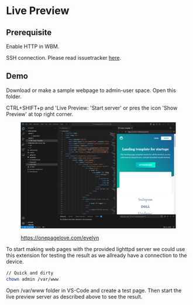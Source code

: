 # Live Preview

## Prerequisite

Enable HTTP in WBM.

SSH connection. Please read issuetracker [here](https://github.com/WAGO/vscode-server/issues/5).

## Demo

Download or make a sample webpage to admin-user space. Open this folder.

CTRL+SHIFT+p and 'Live Preview: 'Start server' or pres the icon 'Show Preview' at top right corner.

<figure><img src="../.gitbook/assets/image.png" alt=""><figcaption><p><a href="https://onepagelove.com/evelyn">https://onepagelove.com/evelyn</a></p></figcaption></figure>

To start making web pages with the provided lighttpd server we could use this extension for testing the result as we allready have a connection to the device.

```bash
// Quick and dirty
chown admin /var/www
```

Open /var/www folder in VS-Code and create a test page. Then start the live preview server as described above to see the result.
